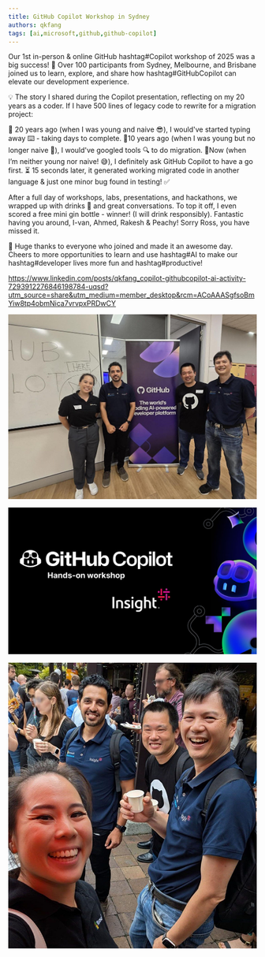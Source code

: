 ```yaml
---
title: GitHub Copilot Workshop in Sydney
authors: qkfang
tags: [ai,microsoft,github,github-copilot]
---
```


Our 1st in-person & online GitHub hashtag#Copilot workshop of 2025 was a big success! 🎉 Over 100 participants from Sydney, Melbourne, and Brisbane joined us to learn, explore, and share how hashtag#GitHubCopilot can elevate our development experience.

💡 The story I shared during the Copilot presentation, reflecting on my 20 years as a coder. If I have 500 lines of legacy code to rewrite for a migration project:

🔹 20 years ago (when I was young and naive 😎), I would've started typing away ⌨️ - taking days to complete.
🔹10 years ago (when I was young but no longer naive 🤔), I would've googled tools 🔍 to do migration. 
🔹Now (when I’m neither young nor naive! 😅), I definitely ask GitHub Copilot to have a go first. ⏳ 15 seconds later, it generated working migrated code in another language & just one minor bug found in testing! ✅

After a full day of workshops, labs, presentations, and hackathons, we wrapped up with drinks 🍹 and great conversations. To top it off, I even scored a free mini gin bottle - winner! (I will drink responsibly). Fantastic having you around, I-van, Ahmed, Rakesh & Peachy! Sorry Ross, you have missed it.

🙌 Huge thanks to everyone who joined and made it an awesome day. Cheers to more opportunities to learn and use hashtag#AI to make our hashtag#developer lives more fun and hashtag#productive!





https://www.linkedin.com/posts/qkfang_copilot-githubcopilot-ai-activity-7293912276846198784-uqsd?utm_source=share&utm_medium=member_desktop&rcm=ACoAAASgfsoBmYiw8tp4obmNica7vrvpxPRDwCY


![alt text](images\2025-01-30-github-copilot-workshop-sydney-1.jpg)

![alt text](images\2025-01-30-github-copilot-workshop-sydney-2.jpg)

![alt text](images\2025-01-30-github-copilot-workshop-sydney-3.jpg)
